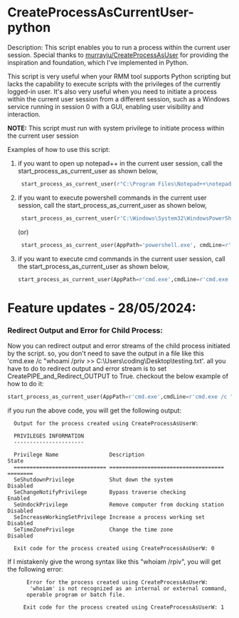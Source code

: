 # CreateProcessAsCurrentUser-python

Description:
  This script enables you to run a process within the current user session. Special thanks to [murrayju/CreateProcessAsUser](https://github.com/murrayju/CreateProcessAsUser) for providing the inspiration and foundation, which I've implemented in Python.
  
  This script is very useful when your RMM tool supports Python scripting but lacks the capability to execute scripts with the privileges of the currently logged-in user.  It's also very useful when you need to initiate a process within the current user session from a different session, such as a Windows service running in session 0 with a GUI, enabling user 
  visibility and interaction.

**NOTE:**
  This script must run with system privilege to initiate process within the current user session

Examples of how to use this script:

  1. if you want to open up notepad++ in the current user session, call the start_process_as_current_user as shown below,
     ```python
      start_process_as_current_user(r"C:\Program Files\Notepad++\notepad++.exe")
     ```
  
  3. if you want to execute powershell commands in the current user session, call the start_process_as_current_user as shown below,
     ```python
      start_process_as_current_user(r'C:\Windows\System32\WindowsPowerShell\v1.0\powershell.exe', r'"C:\Windows\System32\WindowsPowerShell\v1.0\powershell.exe" -ExecutionPolicy Bypass -WindowStyle Hidden -command "whoami /priv | Out-File -filepath C:\Users\coding\Desktop\testing.txt"')
     ```
      (or)
     ```python
      start_process_as_current_user(AppPath='powershell.exe', cmdLine=r'powershell.exe -ExecutionPolicy Bypass -WindowStyle Hidden -command "whoami /priv | Out-File -filepath C:\Users\coding\Desktop\testing.txt"', workDir=r"C:\Windows\System32\WindowsPowerShell\v1.0")
     ```
  5. if you want to execute cmd commands in the current user session, call the start_process_as_current_user as shown below,
     ```python
     start_process_as_current_user(AppPath=r'cmd.exe',cmdLine=r'cmd.exe /c "whoami /priv >> C:\Users\coding\Desktop\testing.txt"',workDir=r"C:\Windows\System32")
     ```

   
# Feature updates - 28/05/2024:
  ### Redirect Output and Error for Child Process:
  Now you can redirect output and error streams of the child process initiated by the script. so, you don't need to save the output in a file like this 'cmd.exe /c "whoami /priv >> C:\Users\coding\Desktop\testing.txt'. all you have to do to redirect output and error stream is to set CreatePIPE_and_Redirect_OUTPUT to True. checkout the below example of how to do it:
  ```python
  start_process_as_current_user(AppPath=r'cmd.exe',cmdLine=r'cmd.exe /c "whoami /priv"',workDir=r"C:\Windows\System32", visible=False, CreatePIPE_and_Redirect_OUTPUT=True)
  ```
  if you run the above code, you will get the following output:

      Output for the process created using CreateProcessAsUserW:
    
      PRIVILEGES INFORMATION
      ----------------------
            
      Privilege Name                Description                          State
      ============================= ==================================== ========
      SeShutdownPrivilege           Shut down the system                 Disabled
      SeChangeNotifyPrivilege       Bypass traverse checking             Enabled
      SeUndockPrivilege             Remove computer from docking station Disabled
      SeIncreaseWorkingSetPrivilege Increase a process working set       Disabled
      SeTimeZonePrivilege           Change the time zone                 Disabled
            
      Exit code for the process created using CreateProcessAsUserW: 0


  If I mistakenly give the wrong syntax like this "whoiam /rpiv", you will get the following error:
  

          Error for the process created using CreateProcessAsUserW:
           'whoiam' is not recognized as an internal or external command,
          operable program or batch file.
        
         Exit code for the process created using CreateProcessAsUserW: 1


